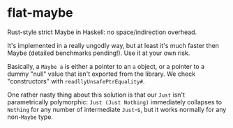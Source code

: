# flat-maybe
Rust-style strict Maybe in Haskell: no space/indirection overhead.

It's implemented in a really ungodly way, but at least it's much faster then Maybe (detailed benchmarks pending!). Use it at your own risk.

Basically, a `Maybe a` is either a pointer to an `a` object, or a pointer to a dummy "null" value that isn't exported from the library. We check "constructors" with `readllyUnsafePtrEquality#`. 

One rather nasty thing about this solution is that our `Just` isn't parametrically polymorphic: `Just (Just Nothing)` immediately collapses to `Nothing` for any number of intermediate `Just`-s, but it works normally for any non-`Maybe` type. 
